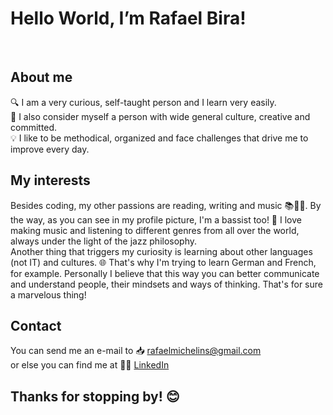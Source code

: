 <h1>Hello World, I’m Rafael Bira!</h1>
<br>
<h2>About me</h2>
  🔍 I am a very curious, self-taught person and I learn very easily.<br>
  📖 I also consider myself a person with wide general culture, creative and committed.<br>
  💡 I like to be methodical, organized and face challenges that drive me to improve every day.<br>

<h2>My interests</h2>
  Besides coding, my other passions are reading, writing and music 📚📝🎵. By the way, as you can see in my profile picture, I'm a bassist too! 🎸 I love making music and listening to different genres from all over the world, always under the light of the jazz philosophy.<br>
  Another thing that triggers my curiosity is learning about other languages (not IT) and cultures. 🌐 That's why I'm trying to learn German and French, for example. Personally I believe that this way you can better communicate and understand people, their mindsets and ways of thinking. That's for sure a marvelous thing!

<h2>Contact</h2>
  You can send me an e-mail to 📥 <a href="mailto:rafaelmichelins@gmail.com">rafaelmichelins@gmail.com</a><br>
  or else you can find me at 👨‍⚖️ <a href="https://www.linkedin.com/in/rafael-michelin-aa9550238/">LinkedIn</a>

<h2>Thanks for stopping by! 😊</h2>
